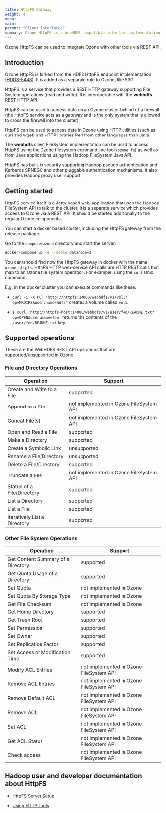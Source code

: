 ```yaml
---
title: HttpFS Gateway
weight: 4
menu:
main:
parent: "Client Interfaces"
summary: Ozone HttpFS is a WebHDFS compatible interface implementation, as a separate role it provides an easy integration with Ozone.
---
```


<!---
  Licensed to the Apache Software Foundation (ASF) under one or more
  contributor license agreements.  See the NOTICE file distributed with
  this work for additional information regarding copyright ownership.
  The ASF licenses this file to You under the Apache License, Version 2.0
  (the "License"); you may not use this file except in compliance with
  the License.  You may obtain a copy of the License at

      http://www.apache.org/licenses/LICENSE-2.0

  Unless required by applicable law or agreed to in writing, software
  distributed under the License is distributed on an "AS IS" BASIS,
  WITHOUT WARRANTIES OR CONDITIONS OF ANY KIND, either express or implied.
  See the License for the specific language governing permissions and
  limitations under the License.
-->

Ozone HttpFS can be used to integrate Ozone with other tools via REST API.

## Introduction

Ozone HttpFS is forked from the HDFS HttpFS endpoint implementation ([HDDS-5448](https://issues.apache.org/jira/browse/HDDS-5448)). It is added as a separate role to Ozone, like S3G. 

HttpFS is a service that provides a REST HTTP gateway supporting File System operations (read and write). It is interoperable with the **webhdfs** REST HTTP API.

HttpFS can be used to access data on an Ozone cluster behind of a firewall (the HttpFS service acts as a gateway and is the only system that is allowed to cross the firewall into the cluster).

HttpFS can be used to access data in Ozone using HTTP utilities (such as curl and wget) and HTTP libraries Perl from other languages than Java.

The **webhdfs** client FileSystem implementation can be used to access HttpFS using the Ozone filesystem command line tool (`ozone fs`) as well as from Java applications using the Hadoop FileSystem Java API.

HttpFS has built-in security supporting Hadoop pseudo authentication and Kerberos SPNEGO and other pluggable authentication mechanisms. It also provides Hadoop proxy user support.


## Getting started

HttpFS service itself is a Jetty based web-application that uses the Hadoop FileSystem API to talk to the cluster, it is a separate service which provides access to Ozone via a REST API. It should be started additionally to the regular Ozone components.

You can start a docker based cluster, including the HttpFS gateway from the release package.

Go to the `compose/ozone` directory and start the server:

```bash
docker-compose up -d --scale datanode=3
```

You can/should find now the HttpFS gateway in docker with the name `ozone_httpfs`.
HttpFS HTTP web-service API calls are HTTP REST calls that map to an Ozone file system operation. For example, using the `curl` Unix command.

E.g. in the docker cluster you can execute commands like these:

* `curl -i -X PUT "http://httpfs:14000/webhdfs/v1/vol1?op=MKDIRS&user.name=hdfs"` creates a volume called `vol1`.


* `$ curl 'http://httpfs-host:14000/webhdfs/v1/user/foo/README.txt?op=OPEN&user.name=foo'` returns the contents of the `/user/foo/README.txt` key.


## Supported operations

These are the WebHDFS REST API operations that are supported/unsupported in Ozone.

### File and Directory Operations

Operation                       |      Support
--------------------------------|---------------------
Create and Write to a File      | supported
Append to a File                | not implemented in Ozone FileSystem API
Concat File(s)                  | not implemented in Ozone FileSystem API
Open and Read a File            | supported
Make a Directory                | supported
Create a Symbolic Link          | unsupported
Rename a File/Directory         | unsupported
Delete a File/Directory         | supported
Truncate a File                 | not implemented in Ozone FileSystem API
Status of a File/Directory      | supported
List a Directory                | supported
List a File                     | supported
Iteratively List a Directory    | supported


### Other File System Operations

Operation                             |      Support
--------------------------------------|---------------------
Get Content Summary of a Directory    | supported
Get Quota Usage of a Directory        | supported
Set Quota                             | not implemented in Ozone
Set Quota By Storage Type             | not implemented in Ozone
Get File Checksum                     | not implemented in Ozone
Get Home Directory                    | supported
Get Trash Root                        | supported
Set Permission                        | supported
Set Owner                             | supported
Set Replication Factor                | supported
Set Access or Modification Time       | supported
Modify ACL Entries                    | not implemented in Ozone FileSystem API
Remove ACL Entries                    | not implemented in Ozone FileSystem API
Remove Default ACL                    | not implemented in Ozone FileSystem API
Remove ACL                            | not implemented in Ozone FileSystem API
Set ACL                               | not implemented in Ozone FileSystem API
Get ACL Status                        | not implemented in Ozone FileSystem API
Check access                          | not implemented in Ozone FileSystem API



## Hadoop user and developer documentation about HttpFS

* [HttpFS Server Setup](https://hadoop.apache.org/docs/stable/hadoop-hdfs-httpfs/ServerSetup.html)

* [Using HTTP Tools](https://hadoop.apache.org/docs/stable/hadoop-hdfs-httpfs/ServerSetup.html)